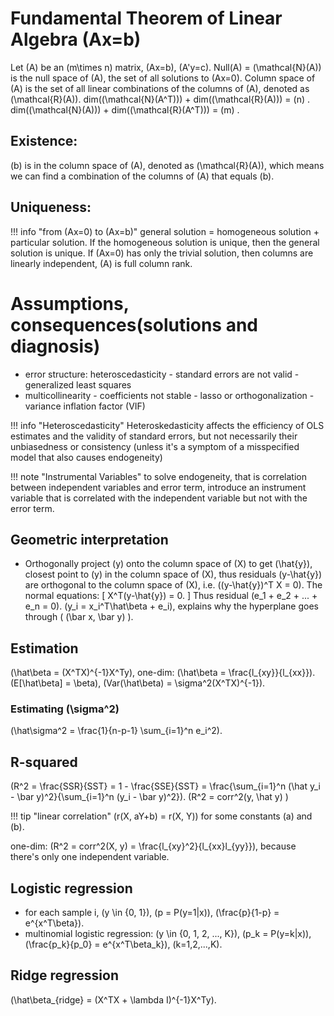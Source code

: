 # Fundamental Theorem of Linear Algebra  \(Ax=b\)
Let \(A\) be an \(m\times n\) matrix,  \(Ax=b\), \(A'y=c\).
Null(A) = \(\mathcal{N}(A)\) is the null space of \(A\), the set of all solutions to \(Ax=0\).
Column space of \(A\) is the set of all linear combinations of the columns of \(A\), denoted as \(\mathcal{R}(A)\).
dim(\(\mathcal{N}(A^T)\)) + dim(\(\mathcal{R}(A)\)) = \(n\) .
dim(\(\mathcal{N}(A)\)) + dim(\(\mathcal{R}(A^T)\)) = \(m\) .
## Existence:
\(b\) is in the column space of \(A\), denoted as \(\mathcal{R}(A)\), which means we can find a combination of the columns of \(A\) that equals \(b\).
## Uniqueness:
!!! info "from \(Ax=0\) to \(Ax=b\)"
    general solution = homogeneous solution + particular solution. 
    If the homogeneous solution is unique, then the general solution is unique.
    If \(Ax=0\) has only the trivial solution, then columns are linearly independent, \(A\) is full column rank.


# Assumptions, consequences(solutions and diagnosis)
- error structure: heteroscedasticity - standard errors are not valid - generalized least squares
- multicollinearity - coefficients not stable - lasso or orthogonalization - variance inflation factor (VIF)

!!! info "Heteroscedasticity"
    Heteroskedasticity affects the efficiency of OLS estimates and the validity of standard errors, but not necessarily their unbiasedness or consistency (unless it's a symptom of a misspecified model that also causes endogeneity)

!!! note "Instrumental Variables"
    to solve endogeneity, that is correlation between independent variables and error term, introduce an instrument variable that is correlated with the independent variable but not with the error term.

## Geometric interpretation
- Orthogonally project \(y\) onto the column space of \(X\) to get \(\hat{y}\), closest point to \(y\) in the column space of \(X\), thus residuals \(y-\hat{y}\) are orthogonal to the column space of \(X\), i.e. \((y-\hat{y})^T X = 0\). The normal equations: 
    \[
    X^T(y-\hat{y}) = 0.
    \]
Thus residual \(e_1 + e_2 + ... + e_n = 0\).
\(y_i = x_i^T\hat\beta + e_i\), explains why the hyperplane goes through \( (\bar x, \bar y) \).

## Estimation
\(\hat\beta = (X^TX)^{-1}X^Ty\), one-dim: \(\hat\beta = \frac{l_{xy}}{l_{xx}}\).
\(E[\hat\beta] = \beta\), \(Var(\hat\beta) = \sigma^2(X^TX)^{-1}\).

### Estimating \(\sigma^2\)
\(\hat\sigma^2 = \frac{1}{n-p-1} \sum_{i=1}^n e_i^2\).

## R-squared
\(R^2 = \frac{SSR}{SST} = 1 - \frac{SSE}{SST} = \frac{\sum_{i=1}^n (\hat y_i - \bar y)^2}{\sum_{i=1}^n (y_i - \bar y)^2}\).
\(R^2 = corr^2(y, \hat y) \)

!!! tip "linear correlation"
    \(r(X, aY+b) = r(X, Y)\) for some constants \(a\) and \(b\).

one-dim: \(R^2 = corr^2(X, y) = \frac{l_{xy}^2}{l_{xx}l_{yy}}\), because there's only one independent variable.

## Logistic regression
- for each sample i, \(y \in \{0, 1\}\), \(p = P(y=1|x)\), \(\frac{p}{1-p} = e^{x^T\beta}\).
- multinomial logistic regression: \(y \in \{0, 1, 2, ..., K\}\),  \(p_k = P(y=k|x)\), \(\frac{p_k}{p_0} = e^{x^T\beta_k}\), \(k=1,2,...,K\).

## Ridge regression
\(\hat\beta_{ridge} = (X^TX + \lambda I)^{-1}X^Ty\).

